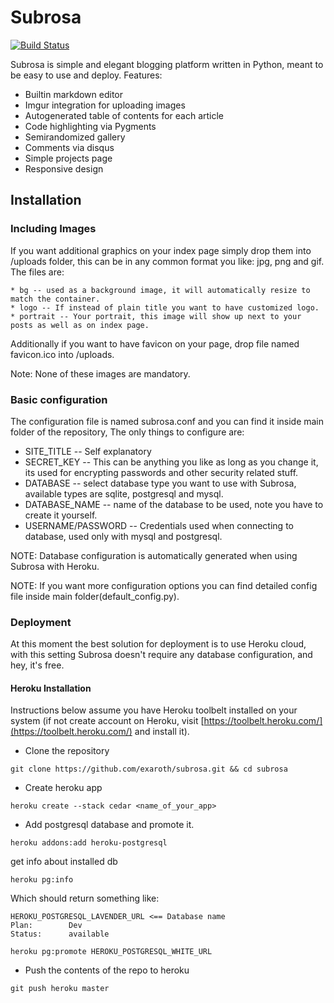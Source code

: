 # Subrosa


[![Build Status](https://travis-ci.org/exaroth/subrosa.png?branch=master)](https://travis-ci.org/exaroth/subrosa)



Subrosa is simple and elegant blogging platform written in Python, meant to be easy to use and deploy. Features:

* Builtin markdown editor
* Imgur integration for uploading images
* Autogenerated table of contents for each article
* Code highlighting via Pygments
* Semirandomized gallery
* Comments via disqus
* Simple projects page
* Responsive design


## Installation

### Including Images

If you want additional graphics on your index page simply drop them into /uploads folder, this can be in any common format you like: jpg, png and gif. The files are:

	* bg -- used as a background image, it will automatically resize to match the container.
	* logo -- If instead of plain title you want to have customized logo.
	* portrait -- Your portrait, this image will show up next to your posts as well as on index page.

Additionally if you want to have favicon on your page, drop file named favicon.ico into /uploads.

Note: None of these images are mandatory.

### Basic configuration

The configuration file is named subrosa.conf and you can find it inside main folder of the repository, The only things to configure are:

* SITE_TITLE -- Self explanatory
* SECRET_KEY -- This can be anything you like as long as you change it, its used for encrypting passwords and other security related stuff.
* DATABASE -- select database type you want to use with Subrosa, available types are sqlite, postgresql and mysql.
* DATABASE_NAME -- name of the database to be used, note you have to create it yourself.
* USERNAME/PASSWORD -- Credentials used when connecting to database, used only with mysql and postgresql.

NOTE: Database configuration is automatically  generated when using Subrosa with Heroku.

NOTE: If you want more configuration options you can find detailed config file inside main folder(default_config.py).

### Deployment


At this moment the best solution for deployment is to use Heroku cloud, with this setting Subrosa doesn't require any database configuration, and hey, it's free.

#### Heroku Installation

Instructions below assume you have Heroku toolbelt installed on your system (if not create account on Heroku, visit [https://toolbelt.heroku.com/](https://toolbelt.heroku.com/) and install it).

* Clone the repository
```
git clone https://github.com/exaroth/subrosa.git && cd subrosa
```
* Create heroku app
```
heroku create --stack cedar <name_of_your_app>
```
* Add postgresql database and promote it.


```
heroku addons:add heroku-postgresql
```


get info about installed db


```shell
heroku pg:info
```


Which should return something like:


```shell
HEROKU_POSTGRESQL_LAVENDER_URL <== Database name
Plan:        Dev
Status:      available
```
```shell
heroku pg:promote HEROKU_POSTGRESQL_WHITE_URL
```
* Push the contents of the repo to heroku


```shell
git push heroku master
```


